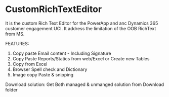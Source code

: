 # CustomRichTextEditor
It is the custom Rich Text Editor for the PowerApp and anc Dynamics 365 customer engagement UCI. It address the limitation of the OOB RichText from MS.

FEATURES:
1. Copy paste Email content - Including Signature
2. Copy Paste Reports/Statics from web/Excel or Create new Tables 
3. Copy from Excel
4. Browser Spell check and Dictionary
5. Image copy Paste & snipping

Download solution:
Get Both managed & unmanged solution from Download folder
